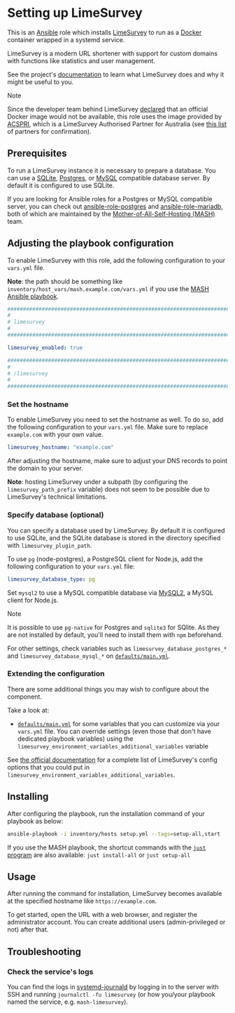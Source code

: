 <!--
SPDX-FileCopyrightText: 2020 - 2024 MDAD project contributors
SPDX-FileCopyrightText: 2020 - 2024 Slavi Pantaleev
SPDX-FileCopyrightText: 2020 Aaron Raimist
SPDX-FileCopyrightText: 2020 Chris van Dijk
SPDX-FileCopyrightText: 2020 Dominik Zajac
SPDX-FileCopyrightText: 2020 Mickaël Cornière
SPDX-FileCopyrightText: 2022 François Darveau
SPDX-FileCopyrightText: 2022 Julian Foad
SPDX-FileCopyrightText: 2022 Warren Bailey
SPDX-FileCopyrightText: 2023 Antonis Christofides
SPDX-FileCopyrightText: 2023 Felix Stupp
SPDX-FileCopyrightText: 2023 Pierre 'McFly' Marty
SPDX-FileCopyrightText: 2024 - 2025 Suguru Hirahara

SPDX-License-Identifier: AGPL-3.0-or-later
-->

# Setting up LimeSurvey

This is an [Ansible](https://www.ansible.com/) role which installs [LimeSurvey](https://www.limesurvey.org) to run as a [Docker](https://www.docker.com/) container wrapped in a systemd service.

LimeSurvey is a modern URL shortener with support for custom domains with functions like statistics and user management.

See the project's [documentation](https://hub.docker.com/r/acspri/limesurvey) to learn what LimeSurvey does and why it might be useful to you.

>[!NOTE]
> Since the developer team behind LimeSurvey [declared](https://bugs.limesurvey.org/view.php?id=14606#c55854) that an official Docker image would not be available, this role uses the image provided by [ACSPRI](https://www.acspri.org.au/limesurvey), which is a LimeSurvey Authorised Partner for Australia (see [this list](https://www.limesurvey.com/index.php/hosting) of partners for confirmation).

## Prerequisites

To run a LimeSurvey instance it is necessary to prepare a database. You can use a [SQLite](https://www.sqlite.org/), [Postgres](https://www.postgresql.org/), or [MySQL](https://www.mysql.com/) compatible database server. By default it is configured to use SQLite.

If you are looking for Ansible roles for a Postgres or MySQL compatible server, you can check out [ansible-role-postgres](https://github.com/mother-of-all-self-hosting/ansible-role-postgres) and [ansible-role-mariadb](https://github.com/mother-of-all-self-hosting/ansible-role-mariadb), both of which are maintained by the [Mother-of-All-Self-Hosting (MASH)](https://github.com/mother-of-all-self-hosting) team.

## Adjusting the playbook configuration

To enable LimeSurvey with this role, add the following configuration to your `vars.yml` file.

**Note**: the path should be something like `inventory/host_vars/mash.example.com/vars.yml` if you use the [MASH Ansible playbook](https://github.com/mother-of-all-self-hosting/mash-playbook).

```yaml
########################################################################
#                                                                      #
# limesurvey                                                           #
#                                                                      #
########################################################################

limesurvey_enabled: true

########################################################################
#                                                                      #
# /limesurvey                                                          #
#                                                                      #
########################################################################
```

### Set the hostname

To enable LimeSurvey you need to set the hostname as well. To do so, add the following configuration to your `vars.yml` file. Make sure to replace `example.com` with your own value.

```yaml
limesurvey_hostname: "example.com"
```

After adjusting the hostname, make sure to adjust your DNS records to point the domain to your server.

**Note**: hosting LimeSurvey under a subpath (by configuring the `limesurvey_path_prefix` variable) does not seem to be possible due to LimeSurvey's technical limitations.

### Specify database (optional)

You can specify a database used by LimeSurvey. By default it is configured to use SQLite, and the SQLite database is stored in the directory specified with `limesurvey_plugin_path`.

To use `pg` (node-postgres), a PostgreSQL client for Node.js, add the following configuration to your `vars.yml` file:

```yaml
limesurvey_database_type: pg
```

Set `mysql2` to use a MySQL compatible database via [MySQL2](https://sidorares.github.io/node-mysql2/docs), a MySQL client for Node.js.

>[!NOTE]
> It is possible to use `pg-native` for Postgres and `sqlite3` for SQlite. As they are not installed by default, you'll need to install them with `npm` beforehand.

For other settings, check variables such as `limesurvey_database_postgres_*` and `limesurvey_database_mysql_*` on [`defaults/main.yml`](../defaults/main.yml).

### Extending the configuration

There are some additional things you may wish to configure about the component.

Take a look at:

- [`defaults/main.yml`](../defaults/main.yml) for some variables that you can customize via your `vars.yml` file. You can override settings (even those that don't have dedicated playbook variables) using the `limesurvey_environment_variables_additional_variables` variable

See [the official documentation](https://hub.docker.com/r/acspri/limesurvey#how-to-use-this-image) for a complete list of LimeSurvey's config options that you could put in `limesurvey_environment_variables_additional_variables`.

## Installing

After configuring the playbook, run the installation command of your playbook as below:

```sh
ansible-playbook -i inventory/hosts setup.yml --tags=setup-all,start
```

If you use the MASH playbook, the shortcut commands with the [`just` program](https://github.com/mother-of-all-self-hosting/mash-playbook/blob/main/docs/just.md) are also available: `just install-all` or `just setup-all`

## Usage

After running the command for installation, LimeSurvey becomes available at the specified hostname like `https://example.com`.

To get started, open the URL with a web browser, and register the administrator account. You can create additional users (admin-privileged or not) after that.

## Troubleshooting

### Check the service's logs

You can find the logs in [systemd-journald](https://www.freedesktop.org/software/systemd/man/systemd-journald.service.html) by logging in to the server with SSH and running `journalctl -fu limesurvey` (or how you/your playbook named the service, e.g. `mash-limesurvey`).
